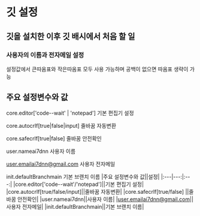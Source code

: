 # 깃 설정

## 깃을 설치한 이후 깃 배시에서 처음 할 일
### 사용자의 이름과 전자메일 설정
설정값에서 큰따옴표와 작은따옴표 모두 사용 가능하며 공백이 없으면 따옴표 생략이 가능

## 주요 설정변수와 값
core.editor['code--wait' | 'notepad']  기본 편집기 설정

core.autocrlf[true|false|input]        줄바꿈 자동변환

core.safecrlf[true|false]              줄바꿈 안전확인

user.nameai7dnn                        사용자 이름

user.emailai7dnn@gmail.com             사용자 전자메일

init.defaultBranchmain                 기본 브랜치 이름
|주요 설정변수와 값||설정|
|:---|---:|:---:|
|core.editor['code--wait'/'notepad']||기본 편집기 설정|
|core.autocrlf[true/false/input]||줄바꿈 자동변환|
|core.safecrlf[true/false] ||줄바꿈 안전확인|
|user.nameai7dnn||사용자 이름|
|user.emailai7dnn@gmail.com||사용자 전자메일|
|init.defaultBranchmain||기본 브랜치 이름|

